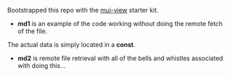 
Bootstrapped this repo with the
[mui-view](https://github.com/stormasm/mui-view) starter kit.

* **md1** is an example of the code working without doing the remote fetch of the file.

The actual data is simply located in a **const**.

* **md2** is remote file retrieval with all of the bells and whistles associated with doing this...
